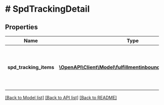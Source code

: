 # # SpdTrackingDetail

## Properties

Name | Type | Description | Notes
------------ | ------------- | ------------- | -------------
**spd_tracking_items** | [**\OpenAPI\Client\Model\fulfillmentinbound\SpdTrackingItem[]**](SpdTrackingItem.md) | List of Small Parcel Delivery (SPD) tracking items. | [optional]

[[Back to Model list]](../../README.md#models) [[Back to API list]](../../README.md#endpoints) [[Back to README]](../../README.md)
